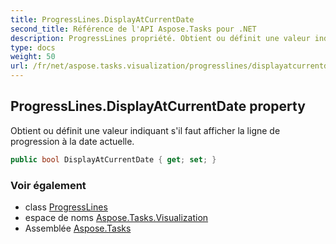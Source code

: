 ```yaml
---
title: ProgressLines.DisplayAtCurrentDate
second_title: Référence de l'API Aspose.Tasks pour .NET
description: ProgressLines propriété. Obtient ou définit une valeur indiquant sil faut afficher la ligne de progression à la date actuelle.
type: docs
weight: 50
url: /fr/net/aspose.tasks.visualization/progresslines/displayatcurrentdate/
---
```

## ProgressLines.DisplayAtCurrentDate property

Obtient ou définit une valeur indiquant s'il faut afficher la ligne de progression à la date actuelle.

```csharp
public bool DisplayAtCurrentDate { get; set; }
```

### Voir également

* class [ProgressLines](../)
* espace de noms [Aspose.Tasks.Visualization](../../progresslines/)
* Assemblée [Aspose.Tasks](../../../)


